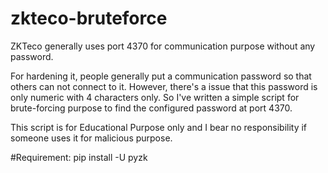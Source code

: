 # zkteco-bruteforce

ZKTeco generally uses port 4370 for communication purpose without any password.

For hardening it, people generally put a communication password so that others can not connect to it. However, there's a issue that this password is only numeric with 4 characters only.
So I've written a simple script for brute-forcing purpose to find the configured password at port 4370.

This script is for Educational Purpose only and I bear no responsibility if someone uses it for malicious purpose.

#Requirement:
pip install -U pyzk
